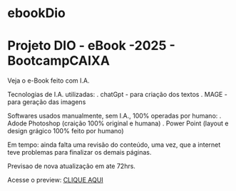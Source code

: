 # ebookDio
Projeto DIO - eBook -2025 - BootcampCAIXA
=========================================

Veja o e-Book feito com I.A.

Tecnologias de I.A. utilizadas:
. chatGpt - para criação dos textos
. MAGE - para geração das imagens

Softwares usados manualmente, sem I.A., 100% operadas por humano:
. Adode Photoshop (craição 100% original e humana)
. Power Point (layout e design grágico 100% feito por humano)

Em tempo: ainda falta uma revisão do conteúdo, uma vez, que a internet teve problemas para finalizar os demais páginas.

Previsao de nova atualização em ate 72hrs.

Acesse o preview: <a href="/ebook-1.pdf">CLIQUE AQUI </a>
